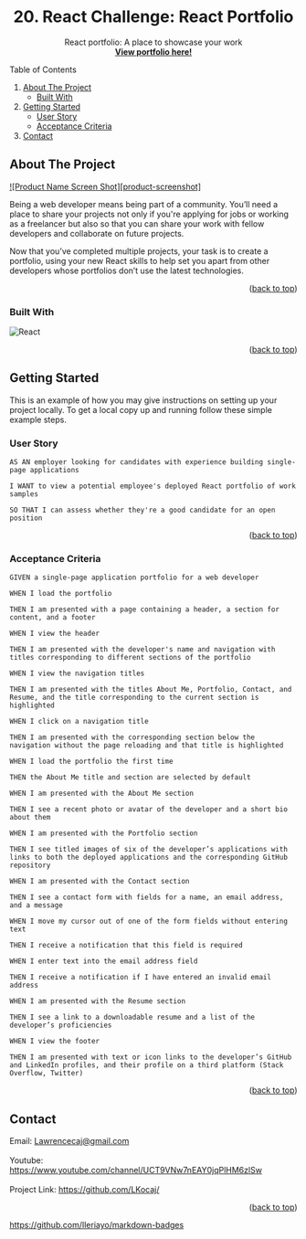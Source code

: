 <div id="top"></div>
<div align="center">
 
  <h1 align="center">20. React Challenge: React Portfolio</h1>

  <p align="center">
    React portfolio: A place to showcase your work
    <br />
    <a href="link to folio"><strong>View portfolio here!</strong></a>
  </p>
</div>



<!-- TABLE OF CONTENTS -->

  <summary>Table of Contents</summary>
  <ol>
    <li>
      <a href="#about-the-project">About The Project</a>
      <ul>
        <li><a href="#built-with">Built With</a></li>
      </ul>
    </li>
    <li>
      <a href="#getting-started">Getting Started</a>
      <ul>
        <li><a href="#user-story">User Story</a></li>
        <li><a href="#acceptance-criteria">Acceptance Criteria</a></li>
      </ul>
    </li>
    <li><a href="#contact">Contact</a></li>
  </ol>




<!-- ABOUT THE PROJECT -->
## About The Project

[![Product Name Screen Shot][product-screenshot]](https://example.com)

Being a web developer means being part of a community. You’ll need a place to share your projects not only if you're applying for jobs or working as a freelancer but also so that you can share your work with fellow developers and collaborate on future projects.

Now that you’ve completed multiple projects, your task is to create a portfolio, using your new React skills to help set you apart from other developers whose portfolios don’t use the latest technologies.

<p align="right">(<a href="#top">back to top</a>)</p>



### Built With

![React](https://img.shields.io/badge/react-%2320232a.svg?style=for-the-badge&logo=react&logoColor=%2361DAFB)

<p align="right">(<a href="#top">back to top</a>)</p>



<!-- GETTING STARTED -->
## Getting Started

This is an example of how you may give instructions on setting up your project locally.
To get a local copy up and running follow these simple example steps.

### User Story

```
AS AN employer looking for candidates with experience building single-page applications

I WANT to view a potential employee's deployed React portfolio of work samples

SO THAT I can assess whether they're a good candidate for an open position
```
<p align="right">(<a href="#top">back to top</a>)</p>

### Acceptance Criteria

```
GIVEN a single-page application portfolio for a web developer

WHEN I load the portfolio

THEN I am presented with a page containing a header, a section for content, and a footer

WHEN I view the header

THEN I am presented with the developer's name and navigation with titles corresponding to different sections of the portfolio

WHEN I view the navigation titles

THEN I am presented with the titles About Me, Portfolio, Contact, and Resume, and the title corresponding to the current section is highlighted

WHEN I click on a navigation title

THEN I am presented with the corresponding section below the navigation without the page reloading and that title is highlighted

WHEN I load the portfolio the first time

THEN the About Me title and section are selected by default

WHEN I am presented with the About Me section

THEN I see a recent photo or avatar of the developer and a short bio about them

WHEN I am presented with the Portfolio section

THEN I see titled images of six of the developer’s applications with links to both the deployed applications and the corresponding GitHub repository

WHEN I am presented with the Contact section

THEN I see a contact form with fields for a name, an email address, and a message

WHEN I move my cursor out of one of the form fields without entering text

THEN I receive a notification that this field is required

WHEN I enter text into the email address field

THEN I receive a notification if I have entered an invalid email address

WHEN I am presented with the Resume section

THEN I see a link to a downloadable resume and a list of the developer’s proficiencies

WHEN I view the footer

THEN I am presented with text or icon links to the developer’s GitHub and LinkedIn profiles, and their profile on a third platform (Stack Overflow, Twitter)
```
<p align="right">(<a href="#top">back to top</a>)</p>

<!-- CONTACT -->
## Contact

Email: Lawrencecaj@gmail.com
<br>
<br>
Youtube: https://www.youtube.com/channel/UCT9VNw7nEAY0jqPlHM6zlSw
<br>
<br>
Project Link: https://github.com/LKocaj/

<p align="right">(<a href="#top">back to top</a>)</p>

https://github.com/Ileriayo/markdown-badges

